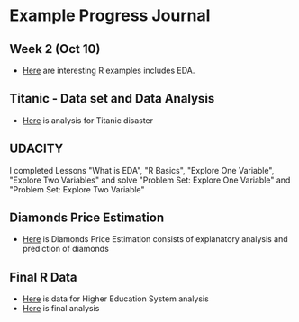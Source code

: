 # Example Progress Journal

## Week 2 (Oct 10)

+ [Here](files/Interesting_R_Examples) are interesting R examples includes EDA.


## Titanic - Data set and Data Analysis


+ [Here](files/Titanic.html) is analysis for Titanic disaster 


## UDACITY

I completed Lessons "What is EDA", "R Basics", "Explore One Variable", "Explore Two Variables" and solve "Problem Set: Explore One Variable" and "Problem Set: Explore Two Variable"



## Diamonds Price Estimation
+ [Here](files/Diamonds.html) is Diamonds Price Estimation consists of explanatory analysis and prediction of diamonds



## Final R Data
+ [Here](files/Final_R.RData) is data for Higher Education System analysis
+ [Here](files/Final.html) is final analysis